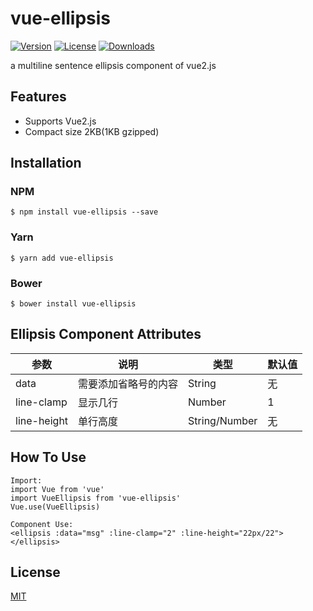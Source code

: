 # vue-ellipsis

[![Version](https://img.shields.io/npm/v/vue-ellipsis.svg)](https://www.npmjs.com/package/vue-ellipsis) [![License](https://img.shields.io/npm/l/vue-ellipsis.svg)](https://www.npmjs.com/package/vue-ellipsis) [![Downloads](https://img.shields.io/npm/dt/vue-ellipsis.svg)](https://www.npmjs.com/package/vue-ellipsis)

a multiline sentence ellipsis component of vue2.js

## Features
- Supports Vue2.js
- Compact size 2KB(1KB gzipped)

## Installation

### NPM
```
$ npm install vue-ellipsis --save
```
### Yarn
```
$ yarn add vue-ellipsis
```

### Bower
```
$ bower install vue-ellipsis
```

## Ellipsis Component Attributes

| 参数        | 说明           | 类型               | 默认值       |
|------------|----------------|--------------------|--------------|
| data | 需要添加省略号的内容 | String | 无   |
| line-clamp  | 显示几行 | Number | 1  |
| line-height | 单行高度  | String/Number | 无   |


## How To Use

```
Import:
import Vue from 'vue'
import VueEllipsis from 'vue-ellipsis'
Vue.use(VueEllipsis)

Component Use:
<ellipsis :data="msg" :line-clamp="2" :line-height="22px/22"></ellipsis>

```

## License

[MIT](http://opensource.org/licenses/MIT)
